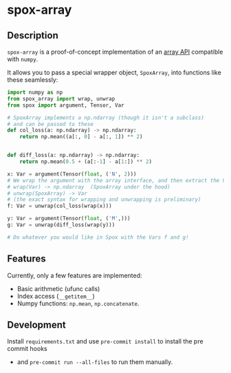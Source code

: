 # spox-array

## Description

`spox-array` is a proof-of-concept implementation of an
[array API](https://data-apis.org/array-api/2022.12/index.html)
compatible with `numpy`.

It allows you to pass a special wrapper object, `SpoxArray`, into functions like these seamlessly:

```py
import numpy as np
from spox_array import wrap, unwrap
from spox import argument, Tensor, Var

# SpoxArray implements a np.ndarray (though it isn't a subclass)
# and can be passed to these
def col_loss(a: np.ndarray) -> np.ndarray:
    return np.mean((a[:, 0] - a[:, 1]) ** 2)


def diff_loss(a: np.ndarray) -> np.ndarray:
    return np.mean(0.5 + (a[:-1] - a[1:]) ** 2)

x: Var = argument(Tensor(float, ('N', 2)))
# We wrap the argument with the array interface, and then extract the Var.
# wrap(Var) -> np.ndarray  (SpoxArray under the hood)
# unwrap(SpoxArray) -> Var
# (the exact syntax for wrapping and unwrapping is preliminary)
f: Var = unwrap(col_loss(wrap(x)))

y: Var = argument(Tensor(float, ('M',)))
g: Var = unwrap(diff_loss(wrap(y)))

# Do whatever you would like in Spox with the Vars f and g!
```

## Features

Currently, only a few features are implemented:

- Basic arithmetic (ufunc calls)
- Index access (`__getitem__`)
- Numpy functions: `np.mean`, `np.concatenate`.

## Development

Install `requirements.txt` and use `pre-commit install` to install the pre commit hooks

- and `pre-commit run --all-files` to run them manually.
